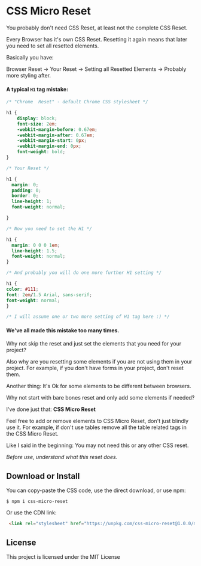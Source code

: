 # CSS Micro Reset

You probably don't need CSS Reset, at least not the complete CSS Reset.

Every Browser has it's own CSS Reset. Resetting it again means that later you need to set all resetted elements.

Basically you have:

Browser Reset -> Your Reset ->  Setting all Resetted Elements -> Probably more styling after.

#### A typical `H1` tag mistake:

```css
/* "Chrome  Reset" - default Chrome CSS stylesheet */

h1 {
    display: block;
    font-size: 2em;
    -webkit-margin-before: 0.67em;
    -webkit-margin-after: 0.67em;
    -webkit-margin-start: 0px;
    -webkit-margin-end: 0px;
    font-weight: bold;
}

/* Your Reset */

h1 {
  margin: 0;
  padding: 0;
  border: 0;
  line-height: 1;
  font-weight: normal;

}

/* Now you need to set the H1 */

h1 {
  margin: 0 0 0 1em;
  line-height: 1.5;
  font-weight: normal;
}

/* And probably you will do one more further H1 setting */

h1 {
color: #111;
font: 2em/1.5 Arial, sans-serif;
font-weight: normal;
}

/* I will assume one or two more setting of H1 tag here :) */
```

#### We've all made this mistake too many times.

Why not skip the reset and just set the elements that you need for your project?

Also why are you resetting some elements if you are not using them in your project. For example, if you don't have forms in your project, don't reset them.

Another thing: It's Ok for some elements to be different between browsers.

Why not start with bare bones reset and only add some elements if needed?

I've done just that: **CSS Micro Reset**

Feel free to add or remove elements to CSS Micro Reset, don't just blindly use it. For example, if don't use tables remove all the table related tags in the CSS Micro Reset.

Like I said in the beginning: You may not need this or any other CSS reset.

*Before use, understand what this reset does.*

## Download or Install

You can copy-paste the CSS code, use the direct download, or use npm:

```
$ npm i css-micro-reset
```
Or use the CDN link:

```html
 <link rel="stylesheet" href="https://unpkg.com/css-micro-reset@1.0.0/micro-css-reset.css">
 ```

## License

This project is licensed under the MIT License
